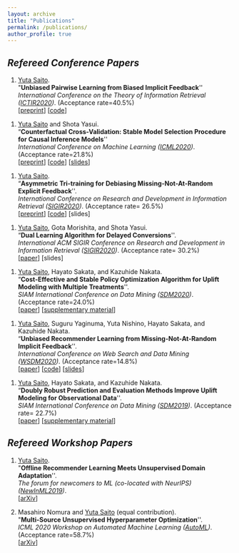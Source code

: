 ```yaml
---
layout: archive
title: "Publications"
permalink: /publications/
author_profile: true
---
```


## _Refereed Conference Papers_


1. <u>Yuta Saito</u>. <br>
"**Unbiased Pairwise Learning from Biased Implicit Feedback**'' <br>
_International Conference on the Theory of Information Retrieval ([ICTIR2020](https://ictir2020.org/))_.  (Acceptance rate=40.5%) <br>
[[preprint](https://usaito.github.io/files/ICTIR2020_UBPR.pdf)] [[code](https://github.com/usaito/unbiased-pairwise-rec)] <br>
<!-- Acceptance rate: 17/42 = 21.8% -->

1. <u>Yuta Saito</u> and Shota Yasui. <br>
“**Counterfactual Cross-Validation: Stable Model Selection Procedure for Causal Inference Models**'' <br>
_International Conference on Machine Learning ([ICML2020](https://icml.cc/))_. (Acceptance rate=21.8%)<br>
[[preprint](https://usaito.github.io/files/ICML2020_CFCV.pdf)] [[code](https://github.com/usaito/counterfactual-cv)] [[slides](https://usaito.github.io/files/cfcv-slide.pdf)] <br>
<!-- Acceptance rate: 1088/4990 = 21.8% -->

1. <u>Yuta Saito</u>. <br>
“**Asymmetric Tri-training for Debiasing Missing-Not-At-Random Explicit Feedback**''. <br>
_International Conference on Research and Development in Information Retrieval ([SIGIR2020](https://sigir.org/sigir2020/))_. (Acceptance rate= 26.5%) <br>
[[preprint](https://usaito.github.io/files/SIGIR2020_ATMF.pdf)] [[code](https://github.com/usaito/asymmetric-tri-rec-real)] [slides] <br>
<!-- Acceptance rate (full paper): 147/555 = 26.5% -->

1. <u>Yuta Saito</u>, Gota Morishita, and Shota Yasui. <br>
“**Dual Learning Algorithm for Delayed Conversions**''. <br>
_International ACM SIGIR Conference on Research and Development in Information Retrieval ([SIGIR2020](https://sigir.org/sigir2020/))_. (Acceptance rate= 30.2%) <br>
[[paper](https://arxiv.org/abs/1910.01847)] [slides] <br>
<!-- Acceptance rate (short paper): 153/507 = 30.2% -->

1. <u>Yuta Saito</u>, Hayato Sakata, and Kazuhide Nakata. <br> “**Cost-Effective and Stable Policy Optimization Algorithm for Uplift Modeling with Multiple Treatments**''. <br>
_SIAM International Conference on Data Mining ([SDM2020](https://www.siam.org/conferences/cm/conference/sdm20))_. (Acceptance rate=24.0%) <br>
[[paper](https://epubs.siam.org/doi/abs/10.1137/1.9781611976236.46)] [[supplementary material](https://usaito.github.io/files/varts.pdf)] <br>
<!-- Acceptance rate: 75/312 = 24.0% -->

1. <u>Yuta Saito</u>, Suguru Yaginuma, Yuta Nishino, Hayato Sakata, and Kazuhide Nakata. <br>
“**Unbiased Recommender Learning from Missing-Not-At-Random Implicit Feedback**''. <br>
_International Conference on Web Search and Data Mining ([WSDM2020](http://www.wsdm-conference.org/2020/registration.php))_. (Acceptance rate=14.8%) <br>
[[paper](https://dl.acm.org/doi/abs/10.1145/3336191.3371783)] [[code](https://github.com/usaito/unbiased-implicit-rec-real)] [[slides](https://usaito.github.io/files/relmf-slide.pdf)] <br>
<!-- Acceptance rate: 91/615 = 14.8% -->

1. <u>Yuta Saito</u>, Hayato Sakata, and Kazuhide Nakata. <br>
“**Doubly Robust Prediction and Evaluation Methods Improve Uplift Modeling for Observational Data**''. <br>
_SIAM International Conference on Data Mining ([SDM2019](https://www.siam.org/conferences/cm/conference/sdm19))_. (Acceptance rate= 22.7%) <br>
[[paper](https://epubs.siam.org/doi/abs/10.1137/1.9781611975673.53)] [[supplementary material](https://usaito.github.io/files/SDM19_appendix.pdf)] <br>
<!-- Acceptance rate: 90/397 = 22.7% -->

<!-- 1. Unbiased Pairwise Learning from Biased Implicit Feedback [[preprint](https://usaito.github.io/files/ICTIR2020_UBPR.pdf)] [[code](https://github.com/usaito/unbiased-pairwise-rec)]<br>
**Yuta Saito** <br>
In *Proceedings of 6th ACM SIGIR International Conference on the Theory of Information Retrieval* ([ICTIR2020](https://ictir2020.org/#about)) <br>
Acceptance rate (full paper): 17/42 = 40.5%) -->

<!-- 1. Counterfactual Cross-Validation: Stable Model Selection Procedure for Causal Inference Models  [[preprint](https://usaito.github.io/files/ICML2020_CFCV.pdf)] [[code](https://github.com/usaito/counterfactual-cv)] [[slides](https://usaito.github.io/files/cfcv-slide.pdf)]<br>
**Yuta Saito** and Shota Yasui <br>
In _Proceedings of 37th International Conference on Machine Learning ([ICML2020](https://icml.cc/))_. <br>
Acceptance rate: 1088/4990 = 21.8% -->

<!-- 1. Asymmetric Tri-training for Debiasing Missing-Not-At-Random Explicit Feedback [[preprint](https://usaito.github.io/files/SIGIR2020_ATMF.pdf)] [[code](https://github.com/usaito/asymmetric-tri-rec-real)] [slides] <br>
**Yuta Saito** <br>
In _Proceedings of the 43rd International ACM SIGIR Conference on Research and Development in Information Retrieval ([SIGIR2020](https://sigir.org/sigir2020/))_. <br>
Acceptance rate (full paper): 147/555 = 26.5% -->


<!-- 1. Dual Learning Algorithm for Delayed Conversions [[preprint](https://arxiv.org/abs/1910.01847)] [slides] <br>
**Yuta Saito**, Gota Morishita, and Shota Yasui <br>
In _Proceedings of the 43rd International ACM SIGIR Conference on Research and Development in Information Retrieval ([SIGIR2020](https://sigir.org/sigir2020/))_. <br>
Acceptance rate (short paper): 153/507 = 30.2% -->


<!-- 1. [Cost-Effective and Stable Policy Optimization Algorithm for Uplift Modeling with Multiple Treatments]((https://epubs.siam.org/doi/abs/10.1137/1.9781611976236.46)) [[supplementary material](https://usaito.github.io/files/varts.pdf)] <br>
**Yuta Saito**, Hayato Sakata, and Kazuhide Nakata <br>
In _Proceedings of the 2020 SIAM International Conference on Data Mining ([SDM2020](https://www.siam.org/conferences/cm/conference/sdm20))_ <br>
Acceptance rate: 75/312 = 24.0% -->

<!-- 1. [Unbiased Recommender Learning from Missing-Not-At-Random Implicit Feedback](https://dl.acm.org/doi/abs/10.1145/3336191.3371783) [[code](https://github.com/usaito/unbiased-implicit-rec-real)] [[slides](https://usaito.github.io/files/relmf-slide.pdf)]
**Yuta Saito**, Suguru Yaginuma, Yuta Nishino, Hayato Sakata, and Kazuhide Nakata <br>
In _Proceedings of the 13th International Conference on Web Search and Data Mining ([WSDM2020](http://www.wsdm-conference.org/2020/registration.php))_ <br>
Acceptance rate: 91/615 = 14.8% -->

<!-- 1. [Doubly Robust Prediction and Evaluation Methods Improve Uplift Modeling for Observational Data](https://www.siam.org/conferences/cm/conference/sdm19) [[supplementary material](https://usaito.github.io/files/SDM19_appendix.pdf)] [[poster](https://usaito.github.io/files/SDM19_poster.pdf)] <br>
**Yuta Saito**, Hayato Sakata, and Kazuhide Nakata <br>
In _Proceedings of the 2019 SIAM International Conference on Data Mining ([SDM2019](https://www.siam.org/conferences/cm/conference/sdm19))_ <br>
Acceptance rate: 90/397 = 22.7% -->


## _Refereed Workshop Papers_

1. <u>Yuta Saito</u>.  <br>
"**Offline Recommender Learning Meets Unsupervised Domain Adaptation**''. <br>
_The forum for newcomers to ML (co-located with NeurIPS) ([NewInML2019](https://nehzux.github.io/NewInML2019/))_. <br>
[[arXiv](https://arxiv.org/abs/1910.07295)]

1. Masahiro Nomura and <u>Yuta Saito</u> (equal contribution). <br> "**Multi-Source Unsupervised Hyperparameter Optimization**''. <br>
_ICML 2020 Workshop on Automated Machine Learning ([AutoML](https://sites.google.com/view/automl2020/home?authuser=0))_. (Acceptance rate=58.7%) <br>
[[arXiv](https://arxiv.org/abs/2006.10600)] <br>

<!--
1. Unbiased Lift-based Bidding System <br>
Daisuke Moriwaki, Yuta Hayakawa, Isshu Munemasa, <u>Yuta Saito</u>, and Akira Matsui <br>

1. A Large-scale Open Dataset for Bandit Algorithms [[arXiv]]() [[code]()] <br>
<u>Yuta Saito</u>, Shunsuke Aihara, Megumi Matsutani, and Yusuke Narita
-->
